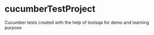 # cucumberTestProject
Cucumber tests created with the help of toolsqa for demo and learning purpose
